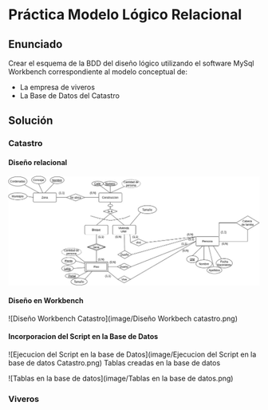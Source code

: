 # Práctica Modelo Lógico Relacional

## Enunciado
Crear el esquema de la BDD del diseño lógico  utilizando el software MySql Workbench correspondiente al modelo conceptual de:

* La empresa de viveros
* La Base de Datos del Catastro


## Solución
### Catastro

#### Diseño relacional 
![Diseño relacional Catastro](image/catastro.jpg)

#### Diseño en Workbench 
![Diseño Workbench Catastro](image/Diseño Workbech catastro.png)

#### Incorporacion del Script en la Base de Datos
![Ejecucion del Script en la base de Datos](image/Ejecucion del Script en la base de datos Catastro.png)
 Tablas creadas en la base de datos 

![Tablas en la base de datos](image/Tablas en la base de datos.png)

### Viveros



